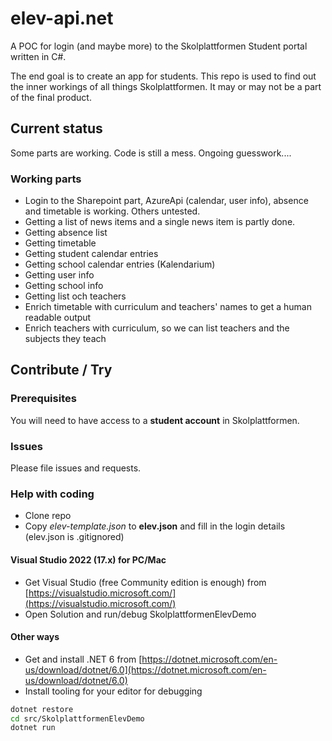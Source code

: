 # elev-api.net

A POC for login (and maybe more) to the Skolplattformen Student portal written in C#.

The end goal is to create an app for students. This repo is used to find out the inner workings of all things Skolplattformen. It may or may not be a part of the final product.

## Current status
Some parts are working. Code is still a mess. Ongoing guesswork.... 

### Working parts
* Login to the Sharepoint part, AzureApi (calendar, user info), absence and timetable is working. Others untested.
* Getting a list of news items and a single news item is partly done.
* Getting absence list
* Getting timetable
* Getting student calendar entries
* Getting school calendar entries (Kalendarium)
* Getting user info
* Getting school info
* Getting list och teachers
* Enrich timetable with curriculum and teachers' names to get a human readable output
* Enrich teachers with curriculum, so we can list teachers and the subjects they teach

## Contribute / Try
### Prerequisites
You will need to have access to a **student account** in Skolplattformen.

### Issues
Please file issues and requests. 

### Help with coding

* Clone repo
* Copy *elev-template.json* to **elev.json** and fill in the login details (elev.json is .gitignored)

#### Visual Studio 2022 (17.x) for PC/Mac
* Get Visual Studio (free Community edition is enough) from [https://visualstudio.microsoft.com/](https://visualstudio.microsoft.com/)
* Open Solution and run/debug SkolplattformenElevDemo

#### Other ways
* Get and install .NET 6 from [https://dotnet.microsoft.com/en-us/download/dotnet/6.0](https://dotnet.microsoft.com/en-us/download/dotnet/6.0)
* Install tooling for your editor for debugging

```bash
dotnet restore
cd src/SkolplattformenElevDemo
dotnet run
```
